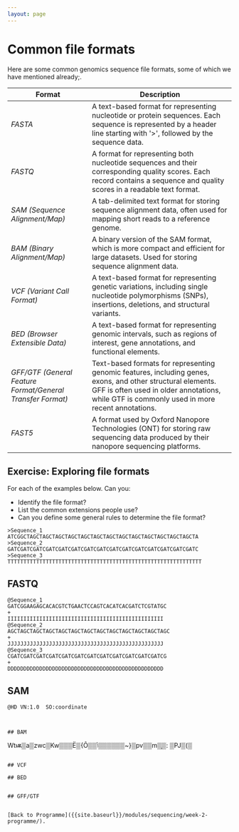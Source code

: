 ```yaml
---
layout: page
---
```


# Common file formats

Here are some common genomics sequence file formats, some of which we have mentioned already;. 

| Format               | Description                                            |
|----------------------|--------------------------------------------------------|
| _FASTA_                | A text-based format for representing nucleotide or protein sequences. Each sequence is represented by a header line starting with '>', followed by the sequence data.       |
| _FASTQ_                | A format for representing both nucleotide sequences and their corresponding quality scores. Each record contains a sequence and quality scores in a readable text format.        |
| _SAM (Sequence Alignment/Map)_ | A tab-delimited text format for storing sequence alignment data, often used for mapping short reads to a reference genome.      |
| _BAM (Binary Alignment/Map)_ | A binary version of the SAM format, which is more compact and efficient for large datasets. Used for storing sequence alignment data.        |
| _VCF (Variant Call Format)_ | A text-based format for representing genetic variations, including single nucleotide polymorphisms (SNPs), insertions, deletions, and structural variants.        |
| _BED (Browser Extensible Data)_ | A text-based format for representing genomic intervals, such as regions of interest, gene annotations, and functional elements.        |
| _GFF/GTF (General Feature Format/General Transfer Format)_ | Text-based formats for representing genomic features, including genes, exons, and other structural elements. GFF is often used in older annotations, while GTF is commonly used in more recent annotations.   |
| _FAST5_               | A format used by Oxford Nanopore Technologies (ONT) for storing raw sequencing data produced by their nanopore sequencing platforms. |


## Exercise: Exploring file formats

For each of the examples below. Can you:

* Identify the file format?
* List the common extensions people use?
* Can you define some general rules to determine the file format?

```
>Sequence_1
ATCGGCTAGCTAGCTAGCTAGCTAGCTAGCTAGCTAGCTAGCTAGCTAGCTAGCTAGCTA
>Sequence_2
GATCGATCGATCGATCGATCGATCGATCGATCGATCGATCGATCGATCGATCGATCGATC
>Sequence_3
TTTTTTTTTTTTTTTTTTTTTTTTTTTTTTTTTTTTTTTTTTTTTTTTTTTTTTTTTTTTT
```


## FASTQ

```
@Sequence_1
GATCGGAAGAGCACACGTCTGAACTCCAGTCACATCACGATCTCGTATGC
+
IIIIIIIIIIIIIIIIIIIIIIIIIIIIIIIIIIIIIIIIIIIIIIIII
@Sequence_2
AGCTAGCTAGCTAGCTAGCTAGCTAGCTAGCTAGCTAGCTAGCTAGCTAGC
+
JJJJJJJJJJJJJJJJJJJJJJJJJJJJJJJJJJJJJJJJJJJJJJJJJ
@Sequence_3
CGATCGATCGATCGATCGATCGATCGATCGATCGATCGATCGATCGATCG
+
DDDDDDDDDDDDDDDDDDDDDDDDDDDDDDDDDDDDDDDDDDDDDDDDD
```


## SAM

```sam
@HD	VN:1.0	SO:coordinate



## BAM
```
Wtѭ▒a▒zwc▒Kw▒▒▒Ë▒{Ô▒▒ݳ▒▒▒▒▒▒~}▒pv▒▒m▒֛▒: ▒PJ▒(▒
```

## VCF

## BED


## GFF/GTF


[Back to Programme]({{site.baseurl}}/modules/sequencing/week-2-programme/).

